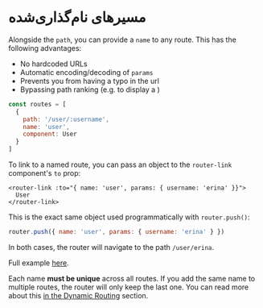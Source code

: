 # مسیرهای نام‌گذاری‌شده

<VueSchoolLink
  href="https://vueschool.io/lessons/named-routes"
  title="Learn about the named routes"
/>

Alongside the `path`, you can provide a `name` to any route. This has the following advantages:

- No hardcoded URLs
- Automatic encoding/decoding of `params`
- Prevents you from having a typo in the url
- Bypassing path ranking (e.g. to display a )

```js
const routes = [
  {
    path: '/user/:username',
    name: 'user',
    component: User
  }
]
```

To link to a named route, you can pass an object to the `router-link` component's `to` prop:

```vue-html
<router-link :to="{ name: 'user', params: { username: 'erina' }}">
  User
</router-link>
```

This is the exact same object used programmatically with `router.push()`:

```js
router.push({ name: 'user', params: { username: 'erina' } })
```

In both cases, the router will navigate to the path `/user/erina`.

Full example [here](https://github.com/vuejs/vue-router/blob/dev/examples/named-routes/app.js).

Each name **must be unique** across all routes. If you add the same name to multiple routes, the router will only keep the last one. You can read more about this [in the Dynamic Routing](../advanced/dynamic-routing.md#Removing-routes) section.

